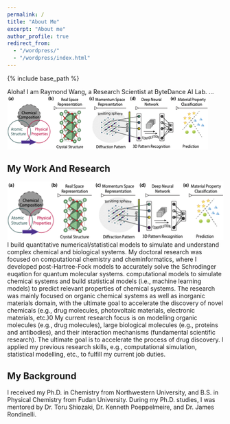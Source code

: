 ```yaml
---
permalink: /
title: "About Me"
excerpt: "About me"
author_profile: true
redirect_from: 
  - "/wordpress/"
  - "/wordpress/index.html"
---
```


{% include base_path %}

Aloha! I am Raymond Wang, a Research Scientist at ByteDance AI Lab. ...
![Alt text](./fig1.png)



## My Work And Research
<img src="fig1.png" alt="drawing" width="800"/>
I build quantitative numerical/statistical models to simulate and understand complex chemical and biological systems. 
My doctoral research was focused on computational chemistry and cheminformatics, 
where I developed post-Hartree-Fock models to accurately solve the Schrodinger euqation for quantum molecular systems.
computational models to simulate chemical systems and build statistical models (i.e., machine learning models) to predict relevant properties of chemical systems. The research was mainly focused on organic chemical systems as well as inorganic materials domain, with the ultimate goal to accelerate the discovery of novel
chemicals (e.g., drug molecules, photovoltaic materials, electronic materials, etc.)0
My current research focus is on modelling organic molecules (e.g., drug molecules), large biological molecules (e.g., proteins and antibodies), and their interaction mechanisms (fundamental scientific research). The ultimate goal is to accelerate the process of drug discovery. I applied my previous research skills, e.g., computational simulation, statistical modelling, etc., to fulfill my current job duties.

## My Background
I received my Ph.D. in Chemistry from Northwestern University, and B.S. in Physical Chemistry from Fudan University. During my Ph.D. studies, I was mentored by Dr. Toru Shiozaki, Dr. Kenneth Poeppelmeire, and Dr. James Rondinelli.
